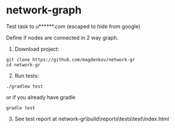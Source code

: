 # network-graph

Test task to u******.com (escaped to hide from google)

Define if nodes are connected in 2 way graph.

1) Download project:

```shell
git clone https://github.com/magdenkov/network-gr
cd network-gr
```

2) Run tests:

```shell
./gradlew test
```

or if you already have gradle

```shell
gradle test
```


3) See test report at
network-gr\build\reports\tests\test\index.html
